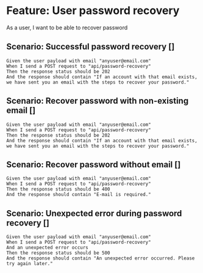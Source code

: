 # Feature: User password recovery

As a user,
I want to be able to recover password

## Scenario: Successful password recovery   []

    Given the user payload with email "anyuser@email.com"
    When I send a POST request to "api/password-recovery"
    Then the response status should be 202
    And the response should contain "If an account with that email exists, we have sent you an email with the steps to recover your password."

## Scenario: Recover password with non-existing email []

    Given the user payload with email "anyuser@email.com"
    When I send a POST request to "api/password-recovery"
    Then the response status should be 202
    And the response should contain "If an account with that email exists, we have sent you an email with the steps to recover your password."

## Scenario: Recover password without email []

    Given the user payload with email "anyuser@email.com"
    When I send a POST request to "api/password-recovery"
    Then the response status should be 400
    And the response should contain "E-mail is required."

## Scenario: Unexpected error during password recovery []

    Given the user payload with email "anyuser@email.com"
    When I send a POST request to "api/password-recovery"
    And an unexpected error occurs
    Then the response status should be 500
    And the response should contain "An unexpected error occurred. Please try again later."